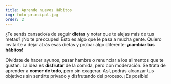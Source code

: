 ```yaml
---
title: Aprende nuevos Hábitos
img: foto-principal.jpg
order: 2
---
```


¿Te sentis cansado/a de seguir **dietas** y notar que te alejas más de tus metas? ¡No te preocupes! Esto es algo que le pasa a mucha gente. Quiero invitarte a dejar atrás esas dietas y probar algo diferente: **¡cambiar tus hábitos!**

Olvídate de hacer ayunos, pasar hambre o renunciar a los alimentos que te gustan. La idea es **disfrutar** de la comida, pero con moderación. Se trata de aprender a **comer de todo**, pero sin exagerar. Así, podrás alcanzar tus objetivos sin sentirte privado y disfrutando del proceso. ¡Es posible!